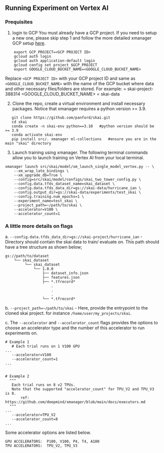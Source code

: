 ## Running Experiment on Vertex AI

### Prequisites
1. login to GCP
You must already have a GCP project. If you need to setup a new one, please skip step 1 and follow the more detailed xmanager GCP setup [here](https://github.com/deepmind/xmanager/tree/main#create-a-gcp-project-optional).
```
    export GCP_PROJECT=<GCP PROJECT ID>
    gcloud auth login
    gcloud auth application-default login
    gcloud config set project $GCP_PROJECT
    export GOOGLE_CLOUD_BUCKET_NAME=<GOOGLE_CLOUD_BUCKET_NAME>
```
Replace `<GCP PROJECT ID>` with your GCP project ID and same as `<GOOGLE_CLOUD_BUCKET_NAME>` with the name of the GCP bucket where data and other necessary files/folders are stored.
For example:
<GCP PROJECT ID> = skai-project-388314
<GOOGLE_CLOUD_BUCKET_NAME> = skai-data

2. Clone the repo, create a virtual environment and install necessary packages. 
Notice that xmanager requires a python version >= 3.9. 

```
   git clone https://github.com/panford/skai.git
   cd skai
   conda create -n skai-env python==3.10   #python version should be >= 3.9
   conda activate skai-env
   pip install src/. xmanager ml-collections   #ensure you are in the main "skai" directory
```

3. Launch training using xmanager.
The following terminal commands allow you to launch training on Vertex AI from your local terminal. 
  

```
xmanager launch src/skai/model/xm_launch_single_model_vertex.py -- \
    --xm_wrap_late_bindings \
    --xm_upgrade_db=True \
    --config=src/skai/model/configs/skai_two_tower_config.py \
    --config.data.tfds_dataset_name=skai_dataset \
    --config.data.tfds_data_dir=gs://skai-data/hurricane_ian \
    --config.output_dir=gs://skai-data/experiments/test_skai \
    --config.training.num_epochs=1 \
    --experiment_name=test_skai \
    --project_path=~/path/to/skai \
    --accelerator=V100 \
    --accelerator_count=1
```
### A little more details on flags
 a. `--config.data.tfds_data_dir=gs://skai-project/hurricane_ian` - Directory should contain the skai data to train/ evaluate on. This path should have a tree structure as shown below;
```
gs://path/to/dataset 
    └── skai_dataset
         └── skai_dataset
             └── 1.0.0
                 ├── dataset_info.json
                 ├── features.json
                 ├── *.tfrecord*
                     .
                     .
                     .
                 └── *.tfrecord*
```

 b. `--project_path=~/path/to/skai` - Here, provide the entrypoint to the cloned skai project. for instance `/home/user/my_projects/skai`.

 c. The `--accelerator` and `--accelerator_count` flags provides the options to choose an accelerator type and the number of this accelerator to run experiments on. 

 ```
 # Example 1
    # Each trial runs on 1 V100 GPU
...
    --accelerator=V100 
    --accelerator_count=1
 ...


# Example 2
   """
    Each trial runs on 8 v2 TPUs. 
    Note that the supported "accelerator_count" for TPU_V2 and TPU_V3 is 8.
        ref: https://github.com/deepmind/xmanager/blob/main/docs/executors.md
   """
 ...
    --accelerator=TPU_V2
    --accelerator_count=8
 ...
 ```

Some accelerator options are listed below.  

    GPU ACCELERATORS:  P100, V100, P4, T4, A100 
    TPU ACCELERATORS:  TPU_V2, TPU_V3